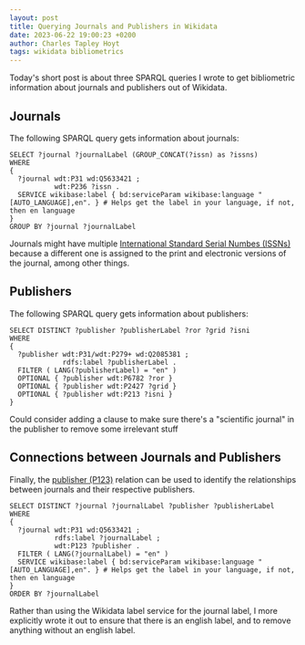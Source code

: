```yaml
---
layout: post
title: Querying Journals and Publishers in Wikidata
date: 2023-06-22 19:00:23 +0200
author: Charles Tapley Hoyt
tags: wikidata bibliometrics
---
```


Today's short post is about three SPARQL queries I wrote to get bibliometric information
about journals and publishers out of Wikidata.

## Journals

The following SPARQL query gets information about journals:

```sparql
SELECT ?journal ?journalLabel (GROUP_CONCAT(?issn) as ?issns)
WHERE 
{
  ?journal wdt:P31 wd:Q5633421 ;
           wdt:P236 ?issn .
  SERVICE wikibase:label { bd:serviceParam wikibase:language "[AUTO_LANGUAGE],en". } # Helps get the label in your language, if not, then en language
}
GROUP BY ?journal ?journalLabel
```

Journals might have multiple [International Standard Serial Numbes (ISSNs)](https://bioregistry.io/registry/issn)
because a different one is assigned to the print and electronic versions of the journal, among other things.

## Publishers

The following SPARQL query gets information about publishers:

```sparql
SELECT DISTINCT ?publisher ?publisherLabel ?ror ?grid ?isni
WHERE 
{
  ?publisher wdt:P31/wdt:P279+ wd:Q2085381 ;
             rdfs:label ?publisherLabel .
  FILTER ( LANG(?publisherLabel) = "en" )
  OPTIONAL { ?publisher wdt:P6782 ?ror }
  OPTIONAL { ?publisher wdt:P2427 ?grid }
  OPTIONAL { ?publisher wdt:P213 ?isni }
}
```

Could consider adding a clause to make sure there's a "scientific journal" in the publisher to remove some irrelevant
stuff

## Connections between Journals and Publishers

Finally, the [publisher (P123)](https://bioregistry.io/wikidata:P123) relation can be used to
identify the relationships between journals and their respective publishers.

```sparql
SELECT DISTINCT ?journal ?journalLabel ?publisher ?publisherLabel
WHERE 
{
  ?journal wdt:P31 wd:Q5633421 ;
           rdfs:label ?journalLabel ;
           wdt:P123 ?publisher .
  FILTER ( LANG(?journalLabel) = "en" ) 
  SERVICE wikibase:label { bd:serviceParam wikibase:language "[AUTO_LANGUAGE],en". } # Helps get the label in your language, if not, then en language
}
ORDER BY ?journalLabel
```

Rather than using the Wikidata label service for the journal label, I more explicitly wrote it out
to ensure that there is an english label, and to remove anything without an english label.
